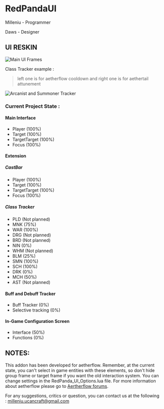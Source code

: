 RedPandaUI
==========

Milleniu - Programmer

Daws - Designer

UI RESKIN
-------------

![Main UI Frames](http://puu.sh/pqf7s.png)

Class Tracker example :
> left one is for aetherflow cooldown and right one is for aethertail attunement

![Arcanist and Summoner Tracker](http://puu.sh/pqf95.png)

### Current Project State :

#### Main Interface
* Player (100%)
* Target (100%)
* TargetTarget (100%)
* Focus (100%)

#### Extension
##### CastBar
* Player (100%)
* Target (100%)
* TargetTarget (100%)
* Focus (100%)

##### Class Tracker
* PLD (Not planned)
* MNK (75%)
* WAR (100%)
* DRG (Not planned)
* BRD (Not planned)
* NIN (0%)
* WHM (Not planned)
* BLM (25%)
* SMN (100%)
* SCH (100%)
* DRK (0%)
* MCH (50%)
* AST (Not planned)

#### Buff and Debuff Tracker
* Buff Tracker (0%)
* Selective tracking (0%)

#### In-Game Configuration Screen
* Interface (50%)
* Functions (0%)

NOTES:
---------

This addon has been developed for aetherflow.
Remember, at the current state, you can't select in game entities with these elements, so don't hide group frame or target frame if you want the old interaction system.
You can change settings in the RedPanda_UI_Options.lua file.
For more information about aetherflow please go to [Aertherflow forums](https://forum.aetherflow.com/).

For any suggestions, critics or question, you can contact us at the following : milleniu.ucancraft@gmail.com
